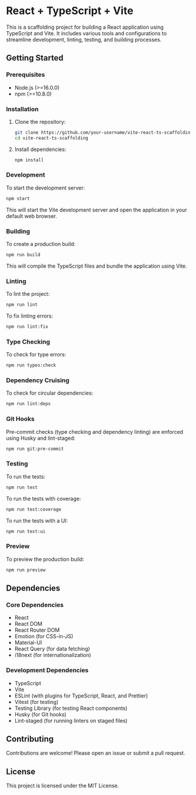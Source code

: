 # React + TypeScript + Vite

This is a scaffolding project for building a React application using TypeScript and Vite. It includes various tools and configurations to streamline development, linting, testing, and building processes.

## Getting Started

### Prerequisites

- Node.js (>=16.0.0)
- npm (>=10.8.0)

### Installation

1. Clone the repository:
   ```sh
   git clone https://github.com/your-username/vite-react-ts-scaffolding.git
   cd vite-react-ts-scaffolding
   ```

2. Install dependencies:
   ```sh
   npm install
   ```

### Development

To start the development server:

```sh
npm start
```

This will start the Vite development server and open the application in your default web browser.

### Building

To create a production build:

```sh
npm run build
```

This will compile the TypeScript files and bundle the application using Vite.

### Linting

To lint the project:

```sh
npm run lint
```

To fix linting errors:

```sh
npm run lint:fix
```

### Type Checking

To check for type errors:

```sh
npm run types:check
```

### Dependency Cruising

To check for circular dependencies:

```sh
npm run lint:deps
```

### Git Hooks

Pre-commit checks (type checking and dependency linting) are enforced using Husky and lint-staged:

```sh
npm run git:pre-commit
```

### Testing

To run the tests:

```sh
npm run test
```

To run the tests with coverage:

```sh
npm run test:coverage
```

To run the tests with a UI:

```sh
npm run test:ui
```

### Preview

To preview the production build:

```sh
npm run preview
```

## Dependencies

### Core Dependencies

- React
- React DOM
- React Router DOM
- Emotion (for CSS-in-JS)
- Material-UI
- React Query (for data fetching)
- i18next (for internationalization)

### Development Dependencies

- TypeScript
- Vite
- ESLint (with plugins for TypeScript, React, and Prettier)
- Vitest (for testing)
- Testing Library (for testing React components)
- Husky (for Git hooks)
- Lint-staged (for running linters on staged files)

## Contributing

Contributions are welcome! Please open an issue or submit a pull request.

## License

This project is licensed under the MIT License.
